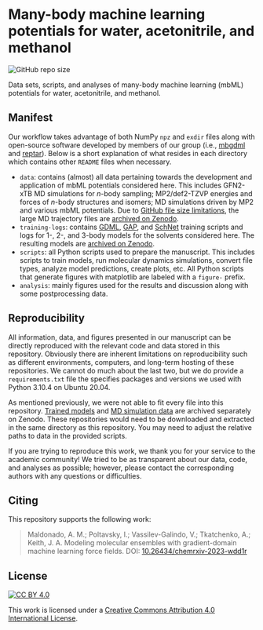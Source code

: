 # Many-body machine learning potentials for water, acetonitrile, and methanol

![GitHub repo size](https://img.shields.io/github/repo-size/keithgroup/mbgdml-h2o-meoh-mecn)

Data sets, scripts, and analyses of many-body machine learning (mbML) potentials for water, acetonitrile, and methanol.

## Manifest

Our workflow takes advantage of both NumPy `npz` and `exdir` files along with open-source software developed by members of our group (i.e., [mbgdml](https://github.com/keithgroup/mbGDML) and [reptar](https://github.com/aalexmmaldonado/reptar)).
Below is a short explanation of what resides in each directory which contains other `README` files when necessary.

- `data`: contains (almost) all data pertaining towards the development and application of mbML potentials considered here.
This includes GFN2-xTB MD simulations for $n$-body sampling; MP2/def2-TZVP energies and forces of $n$-body structures and isomers; MD simulations driven by MP2 and various mbML potentials.
Due to [GitHub file size limitations](https://docs.github.com/en/repositories/working-with-files/managing-large-files/about-large-files-on-github#file-size-limits), the large MD trajectory files are [archived on Zenodo](https://doi.org/10.5281/zenodo.7112198).
- `training-logs`: contains [GDML](https://github.com/keithgroup/mbGDML), [GAP](https://libatoms.github.io/GAP/), and [SchNet](https://schnetpack.readthedocs.io/en/stable/) training scripts and logs for 1-, 2-, and 3-body models for the solvents considered here.
The resulting models are [archived on Zenodo](https://doi.org/10.5281/zenodo.7112163).
- `scripts`: all Python scripts used to prepare the manuscript.
This includes scripts to train models, run molecular dynamics simulations, convert file types, analyze model predictions, create plots, etc.
All Python scripts that generate figures with matplotlib are labeled with a `figure-` prefix.
- `analysis`: mainly figures used for the results and discussion along with some postprocessing data.

## Reproducibility

All information, data, and figures presented in our manuscript can be directly reproduced with the relevant code and data stored in this repository.
Obviously there are inherent limitations on reproducibility such as different environments, computers, and long-term hosting of these repositories.
We cannot do much about the last two, but we do provide a `requirements.txt` file the specifies packages and versions we used with Python 3.10.4 on Ubuntu 20.04.

As mentioned previously, we were not able to fit every file into this repository.
[Trained models](https://doi.org/10.5281/zenodo.7112163) and [MD simulation data](https://doi.org/10.5281/zenodo.7112198) are archived separately on Zenodo.
These repositories would need to be downloaded and extracted in the same directory as this repository.
You may need to adjust the relative paths to data in the provided scripts.

If you are trying to reproduce this work, we thank you for your service to the academic community!
We tried to be as transparent about our data, code, and analyses as possible; however, please contact the corresponding authors with any questions or difficulties.

## Citing

This repository supports the following work:

> Maldonado, A. M.; Poltavsky, I.; Vassilev-Galindo, V.; Tkatchenko, A.; Keith, J. A.
> Modeling molecular ensembles with gradient-domain machine learning force fields.
> DOI: [10.26434/chemrxiv-2023-wdd1r](https://doi.org/10.26434/chemrxiv-2023-wdd1r)

## License

[![CC BY 4.0][cc-by-4.0-shield]][cc-by-4.0]

This work is licensed under a
[Creative Commons Attribution 4.0 International License][cc-by-4.0].

[cc-by-4.0]: http://creativecommons.org/licenses/by/4.0/
[cc-by-4.0-shield]: https://img.shields.io/badge/License-CC%20BY%204.0-lightgrey.svg
